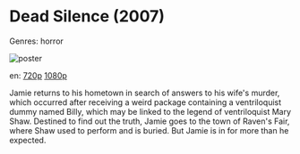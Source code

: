 # Dead Silence (2007)

Genres: horror

![poster](http://image.tmdb.org/t/p/w500/gRe2XJPOSFH9ZJe5oOsrtnX0eeB.jpg)

en:
  [720p](magnet:?xt=urn:btih:236A3549A74EE785DEE22A5BA79B2A968807EAFF&tr=udp://glotorrents.pw:6969/announce&tr=udp://tracker.opentrackr.org:1337/announce&tr=udp://torrent.gresille.org:80/announce&tr=udp://tracker.openbittorrent.com:80&tr=udp://tracker.coppersurfer.tk:6969&tr=udp://tracker.leechers-paradise.org:6969&tr=udp://p4p.arenabg.ch:1337&tr=udp://tracker.internetwarriors.net:1337)
  [1080p](magnet:?xt=urn:btih:2F37D3235BDF0BE18A4E3E3DDA161C612CD64CD1&tr=udp://glotorrents.pw:6969/announce&tr=udp://tracker.opentrackr.org:1337/announce&tr=udp://torrent.gresille.org:80/announce&tr=udp://tracker.openbittorrent.com:80&tr=udp://tracker.coppersurfer.tk:6969&tr=udp://tracker.leechers-paradise.org:6969&tr=udp://p4p.arenabg.ch:1337&tr=udp://tracker.internetwarriors.net:1337)
  


Jamie returns to his hometown in search of answers to his wife's murder, which occurred after receiving a weird package containing a ventriloquist dummy named Billy, which may be linked to the legend of ventriloquist Mary Shaw. Destined to find out the truth, Jamie goes to the town of Raven's Fair, where Shaw used to perform and is buried. But Jamie is in for more than he expected.